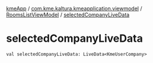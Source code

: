 [kmeApp](../../index.md) / [com.kme.kaltura.kmeapplication.viewmodel](../index.md) / [RoomsListViewModel](index.md) / [selectedCompanyLiveData](./selected-company-live-data.md)

# selectedCompanyLiveData

`val selectedCompanyLiveData: LiveData<KmeUserCompany>`